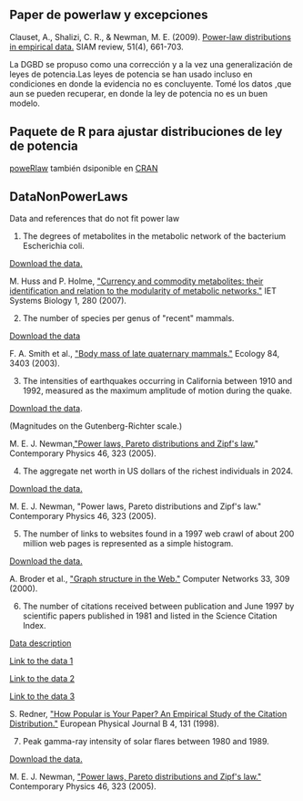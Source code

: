 ## Paper de powerlaw y excepciones

Clauset, A., Shalizi, C. R., & Newman, M. E. (2009). [Power-law distributions in empirical data.](https://arxiv.org/pdf/0706.1062.pdf;) SIAM review, 51(4), 661-703.

La DGBD se propuso como una corrección y a la vez una generalización de leyes de potencia.Las leyes de potencia se han usado incluso en condiciones en donde la evidencia no es concluyente. Tomé los datos ,que aun se pueden recuperar,  en donde la ley de potencia no es un buen modelo.

## Paquete de R para ajustar distribuciones de ley de potencia

[poweRlaw](https://github.com/csgillespie/poweRlaw) también dsiponible en [CRAN](https://cran.r-project.org/web/packages/poweRlaw/index.html)



## DataNonPowerLaws
Data and references that do not fit power law


1. The degrees of metabolites in the metabolic network of the bacterium Escherichia coli.
 
[Download the data.](Data/ecoli-degree.txt)


M. Huss and P. Holme, ["Currency and commodity metabolites: their identification and relation to the modularity of metabolic networks."](http://arxiv.org/abs/q-bio/0603038) IET Systems Biology 1, 280 (2007).

2. The number of species per genus of "recent" mammals.
   
[Download the data](Data/MOMv3.3.txt)

F. A. Smith et al., ["Body mass of late quaternary mammals."](http://dx.doi.org/10.1890/02-9003) Ecology 84, 3403 (2003).


3. The intensities of earthquakes occurring in California between 1910 and 1992, measured as the maximum amplitude of motion during the quake.
   
[Download the data](Data/quakes.txt). 

(Magnitudes on the Gutenberg-Richter scale.)

M. E. J. Newman,["Power laws, Pareto distributions and Zipf's law.](http://arxiv.org/abs/cond-mat/0412004)" Contemporary Physics 46, 323 (2005).

4. The aggregate net worth in US dollars of the richest individuals in 2024.
   
[Download the data.](/Data/Data/Billionaires_Statistics_Dataset_Two_Columns.tsv) 

M. E. J. Newman, "Power laws, Pareto distributions and Zipf's law." Contemporary Physics 46, 323 (2005).


5. The number of links to websites found in a 1997 web crawl of about 200 million web pages is represented as a simple histogram.
   
[Download the data.](Data/weblinks.hist)

A. Broder et al., ["Graph structure in the Web."](http://dx.doi.org/10.1016/S1389-1286(00)00083-9) Computer Networks 33, 309 (2000).

6. The number of citations received between publication and June 1997 by scientific papers published in 1981 and listed in the Science Citation Index.

[Data description](https://physics.bu.edu/~redner/projects/citation/index.html)

[Link to the data 1](Data/CitationCount1120TopPhysiciste1981_1997.txt)

[Link to the data 2](Data/CitationDistributionISICataloguedPapers.txt)

[Link to the data 3](Data/CitationDistributionISICataloguedPapers.txt)


S. Redner, ["How Popular is Your Paper? An Empirical Study of the Citation Distribution."](http://arxiv.org/abs/cond-mat/9804163) European Physical Journal B 4, 131 (1998).

7. Peak gamma-ray intensity of solar flares between 1980 and 1989.
   
[Download the data.](Data/flares.txt)

M. E. J. Newman, ["Power laws, Pareto distributions and Zipf's law."](http://arxiv.org/abs/cond-mat/0412004) Contemporary Physics 46, 323 (2005).







